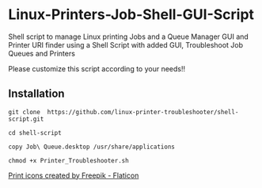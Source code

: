 # Linux-Printers-Job-Shell-GUI-Script
Shell script to manage Linux printing Jobs and 
a Queue Manager GUI and Printer URI finder 
using a Shell Script with added GUI, Troubleshoot Job Queues and Printers

Please customize this script according to your needs!!

## Installation
```git clone  https://github.com/linux-printer-troubleshooter/shell-script.git   ```

```cd shell-script ```

```copy Job\ Queue.desktop /usr/share/applications ```

```chmod +x Printer_Troubleshooter.sh ```



<a href="https://www.flaticon.com/free-icons/print" title="print icons">Print icons created by Freepik - Flaticon</a>

